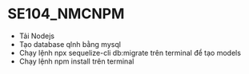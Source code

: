 # SE104_NMCNPM
- Tải Nodejs 
- Tạo database qlnh bằng mysql
- Chạy lệnh npx sequelize-cli db:migrate trên terminal để tạo models
- Chạy lệnh npm install trên terminal 
